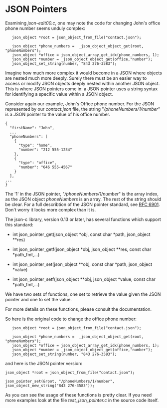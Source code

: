 # JSON Pointers

Examining _*json-edit00.c*_, one may note the code for changing John's office phone number seems unduly complex:

```
   json_object *root = json_object_from_file("contact.json");
   
   json_object *phone_numbers =  _json_object_object_get(root, "phoneNumbers");
   json_object *office = json_object_array_get_idx(phone_numbers, 1);
   json_object *number = _json_object_object_get(office,"number");
   json_object_set_string(number, "843 276-3583");
```

Imagine how much more complex it would become in a JSON where objects are nested much more deeply. Surely there must be an easier way to access or modify JSON objects deeply nested within another JSON object. This is where JSON pointers come in: a JSON pointer uses a string syntax for identifying a specific value within a JSON object.

Consider again our example, John's Office phone number. For the JSON represented by our _*contact.json*_ file, the string "_*/phoneNumbers/1/number*_" is a JSON pointer to the value of his office number.

```
{
  "firstName": "John",
  ...
  "phoneNumbers": [
    {
      "type": "home",
      "number": "212 555-1234"
    },
    {
      "type": "office",
      "number": "646 555-4567"
    }
  ],
...
}

```

 The '1' in the JSON pointer, "_*/phoneNumbers/1/number*_" is the array index, as the JSON object _*phoneNumbers*_ is an array. The rest of the string should be clear. For a full describtion of the JSON pointer standard, see [RFC 6901](https://tools.ietf.org/html/rfc6901). Don't worry it looks more complex than it is.
 
The json-c library, version 0.13 or later, has several functions which support this standard:
 
- int json_pointer_get(json_object *obj, const char *path, json_object **res)
- int json_pointer_getf(json_object *obj, json_object **res, const char *path_fmt,...)  

- int json_pointer_set(json_object **obj, const char *path, json_object *value)
- int json_pointer_setf(json_object **obj, json_object *value, const char *path_fmt,...) 


We have two sets of functions, one set to retrieve the value given the JSON pointer and one to set the value.

For more details on these functions, please consult the documentation.

So here is the original code to change the office phone number:

```
   json_object *root = json_object_from_file("contact.json");
   
   json_object *phone_numbers =  _json_object_object_get(root, "phoneNumbers");
   json_object *office = json_object_array_get_idx(phone_numbers, 1);
   json_object *number = _json_object_object_get(office,"number");
   json_object_set_string(number, "843 276-3583");
```

and here is the JSON pointer version:

```
json_object *root = json_object_from_file("contact.json");

json_pointer_set(&root, "/phoneNumbers/1/number", json_object_new_string("843 276-3583"));

```

As you can see the usage of these functions is pretty clear. If you need more examples look at the file _*test_json_pointer.c*_ in the source code itself.


